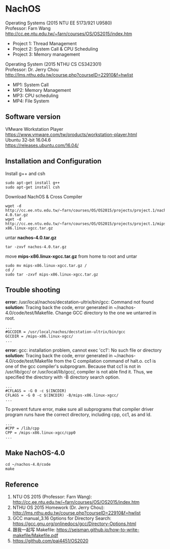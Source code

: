 # NachOS
Operating Systems (2015 NTU EE 5173/921 U9580)<br/>
Professor: Farn Wang<br/>
http://cc.ee.ntu.edu.tw/~farn/courses/OS/OS2015/index.htm

* Project 1: Thread Management
* Project 2: System Call & CPU Scheduling
* Project 3: Memory management

Operating System (2015 NTHU CS CS342301)<br/>
Professor: Dr. Jerry Chou<br/>
http://lms.nthu.edu.tw/course.php?courseID=22910&f=hwlist

* MP1: System Call
* MP2: Memory Management
* MP3: CPU scheduling
* MP4: File System


## Software version<br/>
VMware Workstation Player<br/>
https://www.vmware.com/tw/products/workstation-player.html<br/>
Ubuntu 32-bit 16.04.6<br/>
https://releases.ubuntu.com/16.04/<br/>


## Installation and Configuration<br/>
Install g++ and csh
```
sudo apt-get install g++
sudo apt-get install csh
```
Download NachOS & Cross Compiler
```
wget -d http://cc.ee.ntu.edu.tw/~farn/courses/OS/OS2015/projects/project.1/nachos-4.0.tar.gz
wget -d http://cc.ee.ntu.edu.tw/~farn/courses/OS/OS2015/projects/project.1/mips-x86.linux-xgcc.tar.gz
```
untar **nachos-4.0.tar.gz**
```
tar -zxvf nachos-4.0.tar.gz
```
move **mips-x86.linux-xgcc.tar.gz** from home to root and untar
```
sudo mv mips-x86.linux-xgcc.tar.gz /
cd /
sudo tar -zxvf mips-x86.linux-xgcc.tar.gz
```
## Trouble shooting
**error:** /usr/local/nachos/decstation-ultrix/bin/gcc: Command not found<br/>
**solution:** Tracing back the code, error generated in ~/nachos-4.0/code/test/Makefile. Change GCC directory to the one we untarred in root.
```
...
#GCCDIR = /usr/local/nachos/decstation-ultrix/bin/gcc
GCCDIR = /mips-x86.linux-xgcc/
...
```
**error:** gcc: installation problem, cannot exec 'cc1': No such file or directory<br/>
**solution:** Tracing back the code, error generated in ~/nachos-4.0/code/test/Makefile from the C compilation command of halt.o. cc1 is one of the gcc compiler's subprogram. Because that cc1 is not in /usr/lib/gcc/ or /usr/local/lib/gcc/, compiler is not able find it. Thus, we specified the directory with -B directory search option.
```
...
#CFLAGS = -G 0 -c $(INCDIR)
CFLAGS = -G 0 -c $(INCDIR) -B/mips-x86.linux-xgcc/
...
```
To prevent future error, make sure all subprograms that compiler driver program runs have the correct directory, including cpp, cc1, as and ld.
```
...
#CPP = /lib/cpp
CPP = /mips-x86.linux-xgcc/cpp0
...
```
## Make NachOS-4.0
```
cd ~/nachos-4.0/code
make
```
## Reference
1. NTU OS 2015 (Professor: Farn Wang): http://cc.ee.ntu.edu.tw/~farn/courses/OS/OS2015/index.htm<br/>
2. NTHU OS 2015 Homework (Dr. Jerry Chou): http://lms.nthu.edu.tw/course.php?courseID=22910&f=hwlist<br/>
3. GCC manual_3.16 Options for Directory Search: https://gcc.gnu.org/onlinedocs/gcc/Directory-Options.html<br/>
4. 跟我一起写 Makefile: https://seisman.github.io/how-to-write-makefile/Makefile.pdf<br/>
5. https://github.com/pai4451/OS2020<br/>
